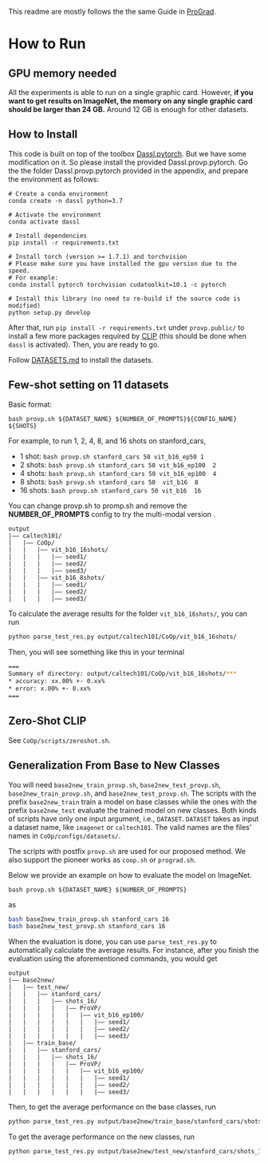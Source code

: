 This readme are mostly follows the the same Guide in [ProGrad](https://github.com/BeierZhu/Prompt-align).

# How to Run

## GPU memory needed

All the experiments is able to run on a single graphic card. However, **if you want to get results on ImageNet, the memory on any single graphic card should be larger than 24 GB.** Around 12 GB is enough for other datasets. 


## How to Install
This code is built on top of the toolbox [Dassl.pytorch](https://github.com/KaiyangZhou/Dassl.pytorch). But we have some modification on it. So please install the provided Dassl.provp.pytorch. Go the the folder Dassl.provp.pytorch provided in the appendix, and prepare the environment as follows:

```
# Create a conda environment
conda create -n dassl python=3.7

# Activate the environment
conda activate dassl

# Install dependencies
pip install -r requirements.txt

# Install torch (version >= 1.7.1) and torchvision
# Please make sure you have installed the gpu version due to the speed.
# For example:
conda install pytorch torchvision cudatoolkit=10.1 -c pytorch

# Install this library (no need to re-build if the source code is modified)
python setup.py develop
```

After that, run `pip install -r requirements.txt` under `provp.public/` to install a few more packages required by [CLIP](https://github.com/openai/CLIP) (this should be done when `dassl` is activated). Then, you are ready to go.

Follow [DATASETS.md](DATASETS.md) to install the datasets.

## Few-shot setting on 11 datasets

Basic format:
```
bash provp.sh ${DATASET_NAME} ${NUMBER_OF_PROMPTS}${CONFIG_NAME} ${SHOTS}
```

For example, to run 1, 2, 4, 8, and 16 shots on stanford_cars, 

- 1 shot: `bash provp.sh stanford_cars 50 vit_b16_ep50 1 `
- 2 shots: `bash provp.sh stanford_cars 50 vit_b16_ep100  2 `
- 4 shots: `bash provp.sh stanford_cars 50 vit_b16_ep100  4`
- 8 shots: `bash provp.sh stanford_cars 50  vit_b16  8`
- 16 shots: `bash provp.sh stanford_cars 50 vit_b16  16 `

You can change provp.sh to promp.sh and remove the **NUMBER_OF_PROMPTS** config to try the multi-modal version .


```
output
|–– caltech101/
|   |–– CoOp/
|   |   |–– vit_b16_16shots/
|   |   |   |–– seed1/
|   |   |   |–– seed2/
|   |   |   |–– seed3/
|   |   |–– vit_b16_8shots/
|   |   |   |–– seed1/
|   |   |   |–– seed2/
|   |   |   |–– seed3/
```

To calculate the average results for the folder `vit_b16_16shots/`, you can run

```bash
python parse_test_res.py output/caltech101/CoOp/vit_b16_16shots/
```

Then, you will see something like this in your terminal

```bash
===
Summary of directory: output/caltech101/CoOp/vit_b16_16shots/***
* accuracy: xx.00% +- 0.xx%
* error: x.00% +- 0.xx%
===
```

## Zero-Shot CLIP
See `CoOp/scripts/zeroshot.sh`.

## Generalization From Base to New Classes

You will need `base2new_train_provp.sh`, `base2new_test_provp.sh`, `base2new_train_provp.sh`, and `base2new_test_provp.sh`. The scripts with the prefix `base2new_train` train a model on base classes while the ones with the prefix `base2new_test` evaluate the trained model on new classes. Both kinds of scripts have only one input argument, i.e., `DATASET`. `DATASET` takes as input a dataset name, like `imagenet` or `caltech101`. The valid names are the files' names in `CoOp/configs/datasets/`.

The scripts with postfix `provp.sh` are used for our proposed method. We also support the pioneer works as `coop.sh` or `prograd.sh`.

Below we provide an example on how to evaluate the model on ImageNet.
```
bash provp.sh ${DATASET_NAME} ${NUMBER_OF_PROMPTS}
```
as 
```bash
bash base2new_train_provp.sh stanford_cars 16
bash base2new_test_provp.sh stanford_cars 16
```

When the evaluation is done, you can use `parse_test_res.py` to automatically calculate the average results. For instance, after you finish the evaluation using the aforementioned commands, you would get

```
output
|–– base2new/
|   |–– test_new/
|   |   |–– stanford_cars/
|   |   |   |–– shots_16/
|   |   |   |   |–– ProVP/
|   |   |   |   |   |–– vit_b16_ep100/
|   |   |   |   |   |   |–– seed1/
|   |   |   |   |   |   |–– seed2/
|   |   |   |   |   |   |–– seed3/
|   |–– train_base/
|   |   |–– stanford_cars/
|   |   |   |–– shots_16/
|   |   |   |   |–– ProVP/
|   |   |   |   |   |–– vit_b16_ep100/
|   |   |   |   |   |   |–– seed1/
|   |   |   |   |   |   |–– seed2/
|   |   |   |   |   |   |–– seed3/
```

Then, to get the average performance on the base classes, run

```bash
python parse_test_res.py output/base2new/train_base/stanford_cars/shots_16/ProVP/vit_b16_ep100
```

To get the average performance on the new classes, run

```bash
python parse_test_res.py output/base2new/test_new/stanford_cars/shots_16/ProVP/vit_b16_ep100 --test-log
```

